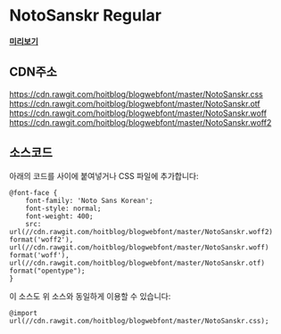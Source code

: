 # NotoSanskr Regular
[**미리보기**](https://rawgit.com/hoitblog/blogwebfont/master/index.html)

## CDN주소
https://cdn.rawgit.com/hoitblog/blogwebfont/master/NotoSanskr.css
https://cdn.rawgit.com/hoitblog/blogwebfont/master/NotoSanskr.otf  
https://cdn.rawgit.com/hoitblog/blogwebfont/master/NotoSanskr.woff  
https://cdn.rawgit.com/hoitblog/blogwebfont/master/NotoSanskr.woff2

## 소스코드
아래의 코드를 <style>과 </style> 사이에 붙여넣거나 CSS 파일에 추가합니다:
<pre><code>@font-face {
	font-family: 'Noto Sans Korean';
	font-style: normal;
	font-weight: 400;
	src: url(//cdn.rawgit.com/hoitblog/blogwebfont/master/NotoSanskr.woff2) format('woff2'), url(//cdn.rawgit.com/hoitblog/blogwebfont/master/NotoSanskr.woff) format('woff'), url(//cdn.rawgit.com/hoitblog/blogwebfont/master/NotoSanskr.otf) format("opentype");
}</code></pre>
이 소스도 위 소스와 동일하게 이용할 수 있습니다:
<pre><code>@import url(//cdn.rawgit.com/hoitblog/blogwebfont/master/NotoSanskr.css);</code></pre>
